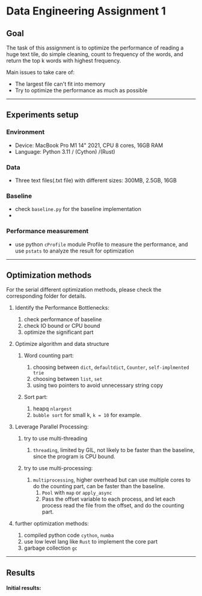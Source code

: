 # Data Engineering Assignment 1


## Goal 


The task of this assignment is to optimize the performance of reading a huge text tile, do simple cleaning, count to frequency of the words, and return the top k words with highest frequency.

Main issues to take care of:
- The largest file can't fit into memory
- Try to optimize the performance as much as possible

------------------
## Experiments setup 

### Environment
- Device: MacBook Pro M1 14" 2021, CPU 8 cores, 16GB RAM
- Language: Python 3.11 / (Cython) /(Rust)

### Data
- Three text files(.txt file) with different sizes: 300MB, 2.5GB, 16GB

### Baseline
- check `baseline.py` for the baseline implementation
- 


### Performance measurement
- use python `cProfile`  module Profile to measure the performance, and use `pstats` to analyze the result for optimization


------------------
## Optimization methods

For the serial different optimization methods, please check the corresponding folder for details.
1. Identify the Performance Bottlenecks:
   1. check performance of baseline
   2. check IO bound or CPU bound
   3. optimize the significant part

2. Optimize algorithm and data structure
   1. Word counting part:
      1. choosing between `dict`, `defaultdict`, `Counter`, `self-implmented trie`
      2. choosing between `list`, `set`
      3. using two pointers to avoid unnecessary string copy

   2.  Sort part:
       1.  heapq `nlargest`
       2.  `bubble sort` for small k, `k = 10` for example.


3. Leverage Parallel Processing: 
   
   1. try to use multi-threading
      1. `threading`, limited by GIL, not likely to be faster than the baseline, since the program is CPU bound.

   2. try to use multi-processing:
      1. `multiprocessing`, higher overhead but can use multiple cores to do the counting part, can be faster than the baseline. 
         1. `Pool` with `map` or `apply_async`
         2. Pass the offset variable to each process, and let each process read the file from the offset, and do the counting part.

4. further optimization methods:
   1. compiled python code `cython`, `numba`
   2. use low level lang like `Rust` to implement the core part
   3. garbage collection `gc`
------------------
## Results
#### Initial results:

